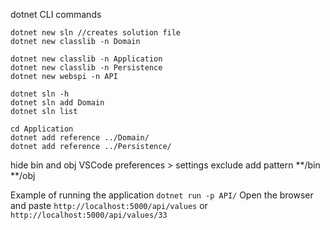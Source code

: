 dotnet CLI commands

```
dotnet new sln //creates solution file
dotnet new classlib -n Domain

dotnet new classlib -n Application
dotnet new classlib -n Persistence
dotnet new webspi -n API

dotnet sln -h
dotnet sln add Domain
dotnet sln list

cd Application
dotnet add reference ../Domain/
dotnet add reference ../Persistence/
```
hide bin and obj
VSCode preferences > settings
exclude
add pattern
**/bin
**/obj

Example of running the application
`dotnet run -p API/`
Open the browser and paste `http://localhost:5000/api/values` or `http://localhost:5000/api/values/33`